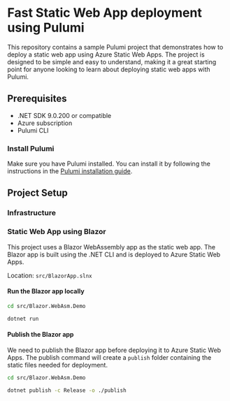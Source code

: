 # Fast Static Web App deployment using Pulumi

This repository contains a sample Pulumi project that demonstrates how to deploy a static web app using Azure Static Web Apps. The project is designed to be simple and easy to understand, making it a great starting point for anyone looking to learn about deploying static web apps with Pulumi.

## Prerequisites

- .NET SDK 9.0.200 or compatible
- Azure subscription
- Pulumi CLI


### Install Pulumi

Make sure you have Pulumi installed. You can install it by following the instructions in the [Pulumi installation guide](https://www.pulumi.com/docs/get-started/install/).


## Project Setup

### Infrastructure



### Static Web App using Blazor

This project uses a Blazor WebAssembly app as the static web app. The Blazor app is built using the .NET CLI and is deployed to Azure Static Web Apps.

Location: `src/BlazorApp.slnx`

#### Run the Blazor app locally

```bash
cd src/Blazor.WebAsm.Demo

dotnet run
```

#### Publish the Blazor app

We need to publish the Blazor app before deploying it to Azure Static Web Apps. The publish command will create a `publish` folder containing the static files needed for deployment.


```bash
cd src/Blazor.WebAsm.Demo

dotnet publish -c Release -o ./publish
```